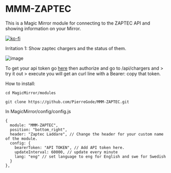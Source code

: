 # MMM-ZAPTEC 

This is a Magic Mirror module for connecting to the ZAPTEC API
and showing information on your Mirror.



[![ko-fi](https://ko-fi.com/img/githubbutton_sm.svg)](https://ko-fi.com/J3J2EARPK)


Irritation 1: Show zaptec chargers and the status of them.

![image](https://user-images.githubusercontent.com/8579922/233061820-5e3606fb-693b-4d10-bdaf-df3b4048f9a5.png)


To get your api token go [here](https://api.zaptec.com/help/index.html)
then authorize
and go to /api/chargers and > try it out > execute 
you will get an curl line with a Bearer: copy that token.


How to install:
```
cd MagicMirror/modules
```
```
git clone https://github.com/PierreGode/MMM-ZAPTEC.git
```
In MagicMirror/config/config.js



```
{
  module: "MMM-ZAPTEC",
  position: "bottom_right",
  header: "Zaptec Laddare", // Change the header for your custom name of the module.
  config: {
    bearerToken: "API TOKEN", // Add API token here.
    updateInterval: 60000, // update every minute
    lang: "eng" // set language to eng for English and swe for Swedish
  }
},
